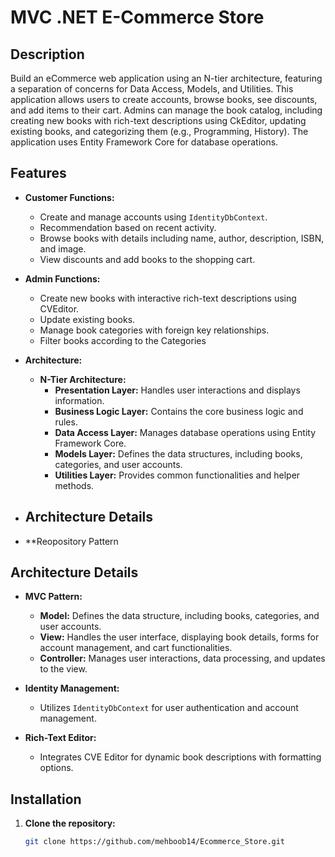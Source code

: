 # MVC .NET E-Commerce Store

## Description

Build an eCommerce web application using an N-tier architecture, featuring a separation of concerns for Data Access, Models, and Utilities. This application allows users to create accounts, browse books, see discounts, and add items to their cart. Admins can manage the book catalog, including creating new books with rich-text descriptions using CkEditor, updating existing books, and categorizing them (e.g., Programming, History). The application uses Entity Framework Core for database operations.

## Features

- **Customer Functions:**
  - Create and manage accounts using `IdentityDbContext`.
  - Recommendation based on recent activity.
  - Browse books with details including name, author, description, ISBN, and image.
  - View discounts and add books to the shopping cart.

- **Admin Functions:**
  - Create new books with interactive rich-text descriptions using CVEditor.
  - Update existing books.
  - Manage book categories with foreign key relationships.
  - Filter books according to the Categories

- **Architecture:**
  - **N-Tier Architecture:**
    - **Presentation Layer:** Handles user interactions and displays information.
    - **Business Logic Layer:** Contains the core business logic and rules.
    - **Data Access Layer:** Manages database operations using Entity Framework Core.
    - **Models Layer:** Defines the data structures, including books, categories, and user accounts.
    - **Utilities Layer:** Provides common functionalities and helper methods.

 - ## Architecture Details

- **Reopository Pattern

## Architecture Details

- **MVC Pattern:**
  - **Model:** Defines the data structure, including books, categories, and user accounts.
  - **View:** Handles the user interface, displaying book details, forms for account management, and cart functionalities.
  - **Controller:** Manages user interactions, data processing, and updates to the view.

- **Identity Management:**
  - Utilizes `IdentityDbContext` for user authentication and account management.

- **Rich-Text Editor:**
  - Integrates CVE Editor for dynamic book descriptions with formatting options.

## Installation

1. **Clone the repository:**
   ```bash
   git clone https://github.com/mehboob14/Ecommerce_Store.git
